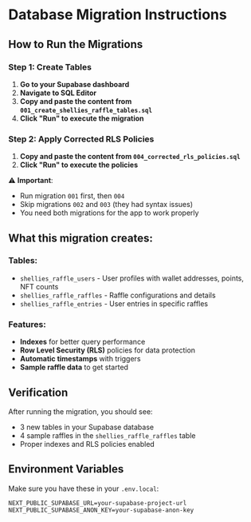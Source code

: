 # Database Migration Instructions

## How to Run the Migrations

### Step 1: Create Tables
1. **Go to your Supabase dashboard**
2. **Navigate to SQL Editor**
3. **Copy and paste the content from `001_create_shellies_raffle_tables.sql`**
4. **Click "Run" to execute the migration**

### Step 2: Apply Corrected RLS Policies  
1. **Copy and paste the content from `004_corrected_rls_policies.sql`**
2. **Click "Run" to execute the policies**

⚠️ **Important**: 
- Run migration `001` first, then `004`
- Skip migrations `002` and `003` (they had syntax issues)
- You need both migrations for the app to work properly

## What this migration creates:

### Tables:
- `shellies_raffle_users` - User profiles with wallet addresses, points, NFT counts
- `shellies_raffle_raffles` - Raffle configurations and details  
- `shellies_raffle_entries` - User entries in specific raffles

### Features:
- **Indexes** for better query performance
- **Row Level Security (RLS)** policies for data protection
- **Automatic timestamps** with triggers
- **Sample raffle data** to get started

## Verification

After running the migration, you should see:
- 3 new tables in your Supabase database
- 4 sample raffles in the `shellies_raffle_raffles` table
- Proper indexes and RLS policies enabled

## Environment Variables

Make sure you have these in your `.env.local`:
```
NEXT_PUBLIC_SUPABASE_URL=your-supabase-project-url
NEXT_PUBLIC_SUPABASE_ANON_KEY=your-supabase-anon-key
```